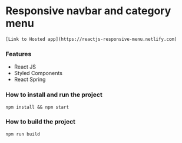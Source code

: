 # Responsive navbar and category menu 


```
[Link to Hosted app](https://reactjs-responsive-menu.netlify.com)

```


### Features

- React JS
- Styled Components
- React Spring

### How to install and run the project

```
npm install && npm start

```

### How to build the project

```
npm run build

```
